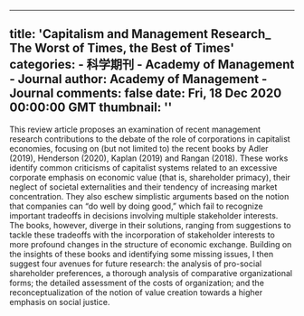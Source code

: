 
---
title: 'Capitalism and Management Research_ The Worst of Times, the Best of Times'
categories: 
    - 科学期刊
    - Academy of Management - Journal
author: Academy of Management - Journal
comments: false
date: Fri, 18 Dec 2020 00:00:00 GMT
thumbnail: ''
---

<div>   
<p>This review article proposes an examination of recent management research contributions to the debate of the role of corporations in capitalist economies, focusing on (but not limited to) the recent books by Adler (2019), Henderson (2020), Kaplan (2019) and Rangan (2018). These works identify common criticisms of capitalist systems related to an excessive corporate emphasis on economic value (that is, shareholder primacy), their neglect of societal externalities and their tendency of increasing market concentration. They also eschew simplistic arguments based on the notion that companies can “do well by doing good,” which fail to recognize important tradeoffs in decisions involving multiple stakeholder interests. The books, however, diverge in their solutions, ranging from suggestions to tackle these tradeoffs with the incorporation of stakeholder interests to more profound changes in the structure of economic exchange. Building on the insights of these books and identifying some missing issues, I then suggest four avenues for future research: the analysis of pro-social shareholder preferences, a thorough analysis of comparative organizational forms; the detailed assessment of the costs of organization; and the reconceptualization of the notion of value creation towards a higher emphasis on social justice.</p>  
</div>
            